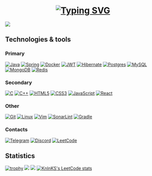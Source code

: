 <h1 align="center">
  <a href="https://git.io/typing-svg"><img src="https://readme-typing-svg.herokuapp.com?font=Fira+Code&size=40&duration=2000&pause=1000&color=D96AF7&center=true&vCenter=true&multiline=true&random=false&width=500&height=90&lines=Hi+there%2C+I'm+Artyom" alt="Typing SVG" /></a>
</h1>

![](https://komarev.com/ghpvc/?username=Artyom-Kitov)

## Technologies & tools
### Primary
[![Java](https://img.shields.io/badge/java-%23ED8B00.svg?style=for-the-badge&logo=openjdk&logoColor=white)](https://github.com/Artyom-Kitov)
[![Spring](https://img.shields.io/badge/spring-%236DB33F.svg?style=for-the-badge&logo=spring&logoColor=white)](https://github.com/Artyom-Kitov)
[![Docker](https://img.shields.io/badge/docker-%230db7ed.svg?style=for-the-badge&logo=docker&logoColor=white)](https://github.com/Artyom-Kitov)
[![JWT](https://img.shields.io/badge/JWT-black?style=for-the-badge&logo=JSON%20web%20tokens)](https://github.com/Artyom-Kitov)
[![Hibernate](https://img.shields.io/badge/Hibernate-59666C?style=for-the-badge&logo=Hibernate&logoColor=white)](https://github.com/Artyom-Kitov)
[![Postgres](https://img.shields.io/badge/postgres-%23316192.svg?style=for-the-badge&logo=postgresql&logoColor=white)](https://github.com/Artyom-Kitov)
[![MySQL](https://img.shields.io/badge/mysql-4479A1.svg?style=for-the-badge&logo=mysql&logoColor=white)](https://github.com/Artyom-Kitov)
[![MongoDB](https://img.shields.io/badge/MongoDB-%234ea94b.svg?style=for-the-badge&logo=mongodb&logoColor=white)](https://github.com/Artyom-Kitov)
[![Redis](https://img.shields.io/badge/redis-%23DD0031.svg?style=for-the-badge&logo=redis&logoColor=white)](https://github.com/Artyom-Kitov)

### Secondary
[![C](https://img.shields.io/badge/c-%2300599C.svg?style=for-the-badge&logo=c&logoColor=white)](https://github.com/Artyom-Kitov)
[![C++](https://img.shields.io/badge/c++-%2300599C.svg?style=for-the-badge&logo=c%2B%2B&logoColor=white)](https://github.com/Artyom-Kitov)
[![HTML5](https://img.shields.io/badge/html5-%23E34F26.svg?style=for-the-badge&logo=html5&logoColor=white)](https://github.com/Artyom-Kitov)
[![CSS3](https://img.shields.io/badge/css3-%231572B6.svg?style=for-the-badge&logo=css3&logoColor=white)](https://github.com/Artyom-Kitov)
[![JavaScript](https://img.shields.io/badge/javascript-%23323330.svg?style=for-the-badge&logo=javascript&logoColor=%23F7DF1E)](https://github.com/Artyom-Kitov)
[![React](https://img.shields.io/badge/react-%2320232a.svg?style=for-the-badge&logo=react&logoColor=%2361DAFB)](https://github.com/Artyom-Kitov)

### Other
[![Git](https://img.shields.io/badge/git-%23F05033.svg?style=for-the-badge&logo=git&logoColor=white)](https://github.com/Artyom-Kitov)
[![Linux](https://img.shields.io/badge/Linux-FCC624?style=for-the-badge&logo=linux&logoColor=black)](https://github.com/Artyom-Kitov)
[![Vim](https://img.shields.io/badge/VIM-%2311AB00.svg?style=for-the-badge&logo=vim&logoColor=white)](https://github.com/Artyom-Kitov)
[![SonarLint](https://img.shields.io/badge/SonarLint-CB2029?style=for-the-badge&logo=SONARLINT&logoColor=white)](https://github.com/Artyom-Kitov)
[![Gradle](https://img.shields.io/badge/Gradle-02303A.svg?style=for-the-badge&logo=Gradle&logoColor=white)](https://github.com/Artyom-Kitov)

### Contacts
[![Telegram](https://img.shields.io/badge/Telegram-2CA5E0?style=for-the-badge&logo=telegram&logoColor=white)](https://t.me/a4ty0mKa)
[![Discord](https://img.shields.io/badge/Discord-%235865F2.svg?style=for-the-badge&logo=discord&logoColor=white)](https://discordapp.com/users/a4ty0mka)
[![LeetCode](https://img.shields.io/badge/LeetCode-000000?style=for-the-badge&logo=LeetCode&logoColor=#d16c06)](https://leetcode.com/ArtyomKitov/)

## Statistics
[![trophy](https://github-profile-trophy.vercel.app/?username=Artyom-Kitov&theme=onedark)](https://github.com/Artyom-Kitov)
![](https://github-profile-summary-cards.vercel.app/api/cards/most-commit-language?username=Artyom-Kitov&theme=solarized_dark)
![](https://github-profile-summary-cards.vercel.app/api/cards/repos-per-language?username=Artyom-Kitov&theme=solarized_dark)
[![KnlnKS's LeetCode stats](https://leetcode-stats-six.vercel.app/api?username=ArtyomKitov&theme=dark)](https://github.com/Artyom-Kitov)
